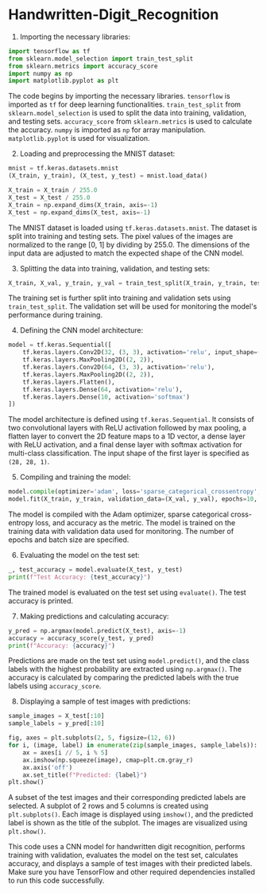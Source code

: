 # Handwritten-Digit_Recognition

1. Importing the necessary libraries:
```python
import tensorflow as tf
from sklearn.model_selection import train_test_split
from sklearn.metrics import accuracy_score
import numpy as np
import matplotlib.pyplot as plt
```
The code begins by importing the necessary libraries. `tensorflow` is imported as `tf` for deep learning functionalities. `train_test_split` from `sklearn.model_selection` is used to split the data into training, validation, and testing sets. `accuracy_score` from `sklearn.metrics` is used to calculate the accuracy. `numpy` is imported as `np` for array manipulation. `matplotlib.pyplot` is used for visualization.

2. Loading and preprocessing the MNIST dataset:
```python
mnist = tf.keras.datasets.mnist
(X_train, y_train), (X_test, y_test) = mnist.load_data()

X_train = X_train / 255.0
X_test = X_test / 255.0
X_train = np.expand_dims(X_train, axis=-1)
X_test = np.expand_dims(X_test, axis=-1)
```
The MNIST dataset is loaded using `tf.keras.datasets.mnist`. The dataset is split into training and testing sets. The pixel values of the images are normalized to the range [0, 1] by dividing by 255.0. The dimensions of the input data are adjusted to match the expected shape of the CNN model.

3. Splitting the data into training, validation, and testing sets:
```python
X_train, X_val, y_train, y_val = train_test_split(X_train, y_train, test_size=0.2, random_state=42)
```
The training set is further split into training and validation sets using `train_test_split`. The validation set will be used for monitoring the model's performance during training.

4. Defining the CNN model architecture:
```python
model = tf.keras.Sequential([
    tf.keras.layers.Conv2D(32, (3, 3), activation='relu', input_shape=(28, 28, 1)),
    tf.keras.layers.MaxPooling2D((2, 2)),
    tf.keras.layers.Conv2D(64, (3, 3), activation='relu'),
    tf.keras.layers.MaxPooling2D((2, 2)),
    tf.keras.layers.Flatten(),
    tf.keras.layers.Dense(64, activation='relu'),
    tf.keras.layers.Dense(10, activation='softmax')
])
```
The model architecture is defined using `tf.keras.Sequential`. It consists of two convolutional layers with ReLU activation followed by max pooling, a flatten layer to convert the 2D feature maps to a 1D vector, a dense layer with ReLU activation, and a final dense layer with softmax activation for multi-class classification. The input shape of the first layer is specified as `(28, 28, 1)`.

5. Compiling and training the model:
```python
model.compile(optimizer='adam', loss='sparse_categorical_crossentropy', metrics=['accuracy'])
model.fit(X_train, y_train, validation_data=(X_val, y_val), epochs=10, batch_size=128)
```
The model is compiled with the Adam optimizer, sparse categorical cross-entropy loss, and accuracy as the metric. The model is trained on the training data with validation data used for monitoring. The number of epochs and batch size are specified.

6. Evaluating the model on the test set:
```python
_, test_accuracy = model.evaluate(X_test, y_test)
print(f"Test Accuracy: {test_accuracy}")
```
The trained model is evaluated on the test set using `evaluate()`. The test accuracy is printed.

7. Making predictions and calculating accuracy:
```python
y_pred = np.argmax(model.predict(X_test), axis=-1)
accuracy = accuracy_score(y_test, y_pred)
print(f"Accuracy: {accuracy}")
```
Predictions are made on the test set using `model.predict()`, and the class labels with the highest probability are extracted using `np.argmax()`. The accuracy is calculated by comparing the predicted labels with the true labels using `accuracy_score`.

8. Displaying a sample of test images with predictions:
```python
sample_images = X_test[:10]
sample_labels = y_pred[:10]

fig, axes = plt.subplots(2, 5, figsize=(12, 6))
for i, (image, label) in enumerate(zip(sample_images, sample_labels)):
    ax = axes[i // 5, i % 5]
    ax.imshow(np.squeeze(image), cmap=plt.cm.gray_r)
    ax.axis('off')
    ax.set_title(f"Predicted: {label}")
plt.show()
```
A subset of the test images and their corresponding predicted labels are selected. A subplot of 2 rows and 5 columns is created using `plt.subplots()`. Each image is displayed using `imshow()`, and the predicted label is shown as the title of the subplot. The images are visualized using `plt.show()`.

This code uses a CNN model for handwritten digit recognition, performs training with validation, evaluates the model on the test set, calculates accuracy, and displays a sample of test images with their predicted labels. Make sure you have TensorFlow and other required dependencies installed to run this code successfully.
